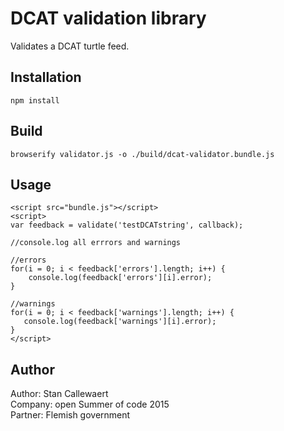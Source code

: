 # DCAT validation library

Validates a DCAT turtle feed.

## Installation

```
npm install
```

## Build

```
browserify validator.js -o ./build/dcat-validator.bundle.js
```

## Usage

```
<script src="bundle.js"></script>
<script>
var feedback = validate('testDCATstring', callback);

//console.log all errrors and warnings

//errors
for(i = 0; i < feedback['errors'].length; i++) {
    console.log(feedback['errors'][i].error);
}

//warnings
for(i = 0; i < feedback['warnings'].length; i++) {
   console.log(feedback['warnings'][i].error);
}
</script>
```

## Author

Author: Stan Callewaert  
Company: open Summer of code 2015  
Partner: Flemish government